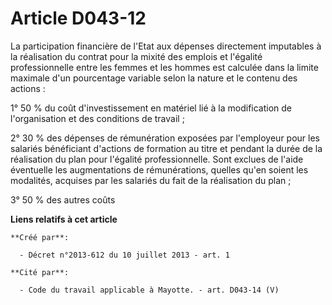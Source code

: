 # Article D043-12

La participation financière de l'Etat aux dépenses directement imputables à la réalisation du contrat pour la mixité des
emplois et l'égalité professionnelle entre les femmes et les hommes est calculée dans la limite maximale d'un pourcentage
variable selon la nature et le contenu des actions :

1° 50 % du coût d'investissement en matériel lié à la modification de l'organisation et des conditions de travail ;

2° 30 % des dépenses de rémunération exposées par l'employeur pour les salariés bénéficiant d'actions de formation au titre
et pendant la durée de la réalisation du plan pour l'égalité professionnelle. Sont exclues de l'aide éventuelle les
augmentations de rémunérations, quelles qu'en soient les modalités, acquises par les salariés du fait de la réalisation du
plan ;

3° 50 % des autres coûts

**Liens relatifs à cet article**

	**Créé par**:

	  - Décret n°2013-612 du 10 juillet 2013 - art. 1

	**Cité par**:

	  - Code du travail applicable à Mayotte. - art. D043-14 (V)

